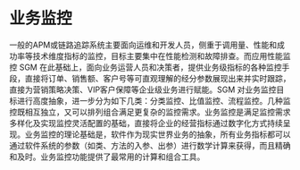 # 业务监控

一般的APM或链路追踪系统主要面向运维和开发人员，侧重于调用量、性能和成功率等技术维度指标的监控，目标主要集中在性能检测和故障排查。而应用性能监控 SGM 在此基础上，面向业务运营人员和决策者，提供业务级指标的各种监控手段，直接将订单、销售额、客户号等可直观理解的经分参数展现出来并实时跟踪，直接为营销策略决策、VIP客户保障等企业级业务进行赋能。SGM 对业务监控目标进行高度抽象，进一步分为如下几类：分类监控、比值监控、流程监控。几种监控既相互独立，又可以排列组合满足更复杂的监控需求。业务监控是满足监控需求多样化及实现监控灵活配置的基础，直接将企业的经营指标通过数字化方式持续呈现。业务监控的理论基础是，软件作为现实世界业务的抽象，所有业务指标都可以通过软件系统的参数（如类、方法的入参、出参）进行数学计算来获得，而且精确和及时。业务监控功能提供了最常用的计算和组合工具。